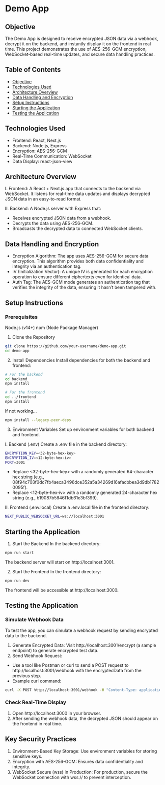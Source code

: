 # Demo App
## Objective
The Demo App is designed to receive encrypted JSON data via a webhook, decrypt it on the backend, and instantly display it on the frontend in real time. This project demonstrates the use of AES-256-GCM encryption, WebSocket-based real-time updates, and secure data handling practices.

## Table of Contents
- [Objective](#objective)
- [Technologies Used](#technologies-used)
- [Architecture Overview](#architecture-overview)
- [Data Handling and Encryption](#data-handling-and-encryption)
- [Setup Instructions](#setup-instructions)
- [Starting the Application](#starting-the-application)
- [Testing the Application](#testing-the-application)

## Technologies Used
- Frontend: React, Next.js
- Backend: Node.js, Express
- Encryption: AES-256-GCM
- Real-Time Communication: WebSocket
- Data Display: react-json-view

## Architecture Overview
I. Frontend: A React + Next.js app that connects to the backend via WebSocket. It listens for real-time data updates and displays decrypted JSON data in an easy-to-read format.

II. Backend: A Node.js server with Express that:
- Receives encrypted JSON data from a webhook.
- Decrypts the data using AES-256-GCM.
- Broadcasts the decrypted data to connected WebSocket clients.

## Data Handling and Encryption
- Encryption Algorithm: The app uses AES-256-GCM for secure data encryption.  This algorithm provides both data confidentiality and integrity via an authentication tag.
- IV (Initialization Vector): A unique IV is generated for each encryption operation to ensure different ciphertexts even for identical data.
- Auth Tag: The AES-GCM mode generates an authentication tag that verifies the integrity of the data, ensuring it hasn’t been tampered with.

## Setup Instructions
### Prerequisites
Node.js (v14+)
npm (Node Package Manager)
1. Clone the Repository

```bash
git clone https://github.com/your-username/demo-app.git
cd demo-app
```

2. Install Dependencies
Install dependencies for both the backend and frontend:

```bash
# For the backend
cd backend
npm install

# For the frontend
cd ../frontend
npm install
```
If not working...
```bash
npm install --legacy-peer-deps
```

3. Environment Variables
Set up environment variables for both backend and frontend.

I. Backend (.env)
Create a .env file in the backend directory:

```bash
ENCRYPTION_KEY=<32-byte-hex-key>
ENCRYPTION_IV=<12-byte-hex-iv>
PORT=3001
```

- Replace <32-byte-hex-key> with a randomly generated 64-character hex string (e.g., 08f94c703f0dc7fb4aeca3496dce352a5a34269d16afacbbea3d9db17820095f).
- Replace <12-byte-hex-iv> with a randomly generated 24-character hex string (e.g., b19087b5846f1db61e3bf399).

II. Frontend (.env.local)
Create a .env.local file in the frontend directory:

```bash
NEXT_PUBLIC_WEBSOCKET_URL=ws://localhost:3001
```

## Starting the Application
1. Start the Backend
In the backend directory:
```bash
npm run start
```
The backend server will start on http://localhost:3001.

2. Start the Frontend
In the frontend directory:
```bash
npm run dev
```
The frontend will be accessible at http://localhost:3000.

## Testing the Application
### Simulate Webhook Data
To test the app, you can simulate a webhook request by sending encrypted data to the backend.
1. Generate Encrypted Data: Visit http://localhost:3001/encrypt (a sample endpoint) to generate encrypted test data.
2. Send Webhook Request:
- Use a tool like Postman or curl to send a POST request to http://localhost:3001/webhook with the encryptedData from the previous step.
- Example curl command:
```bash
curl -X POST http://localhost:3001/webhook -H "Content-Type: application/json" -d '{"encryptedData":"<YOUR_ENCRYPTED_DATA>"}'
```

### Check Real-Time Display
1. Open http://localhost:3000 in your browser.
2. After sending the webhook data, the decrypted JSON should appear on the frontend in real time.

## Key Security Practices
1. Environment-Based Key Storage: Use environment variables for storing sensitive keys.
2. Encryption with AES-256-GCM: Ensures data confidentiality and integrity.
3. WebSocket Secure (wss) in Production: For production, secure the WebSocket connection with wss:// to prevent interception.
